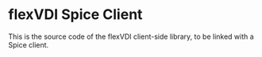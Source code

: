 flexVDI Spice Client
===================

This is the source code of the flexVDI client-side library, to be linked with a Spice client.

